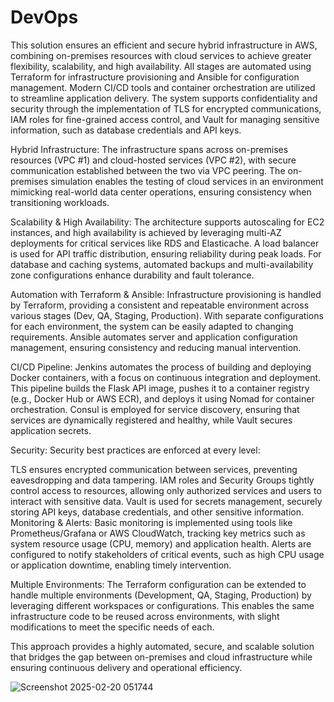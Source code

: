 # DevOps
This solution ensures an efficient and secure hybrid infrastructure in AWS, combining on-premises resources with cloud services to achieve greater flexibility, scalability, and high availability. All stages are automated using Terraform for infrastructure provisioning and Ansible for configuration management. Modern CI/CD tools and container orchestration are utilized to streamline application delivery. The system supports confidentiality and security through the implementation of TLS for encrypted communications, IAM roles for fine-grained access control, and Vault for managing sensitive information, such as database credentials and API keys.

Hybrid Infrastructure: The infrastructure spans across on-premises resources (VPC #1) and cloud-hosted services (VPC #2), with secure communication established between the two via VPC peering. The on-premises simulation enables the testing of cloud services in an environment mimicking real-world data center operations, ensuring consistency when transitioning workloads.

Scalability & High Availability: The architecture supports autoscaling for EC2 instances, and high availability is achieved by leveraging multi-AZ deployments for critical services like RDS and Elasticache. A load balancer is used for API traffic distribution, ensuring reliability during peak loads. For database and caching systems, automated backups and multi-availability zone configurations enhance durability and fault tolerance.

Automation with Terraform & Ansible: Infrastructure provisioning is handled by Terraform, providing a consistent and repeatable environment across various stages (Dev, QA, Staging, Production). With separate configurations for each environment, the system can be easily adapted to changing requirements. Ansible automates server and application configuration management, ensuring consistency and reducing manual intervention.

CI/CD Pipeline: Jenkins automates the process of building and deploying Docker containers, with a focus on continuous integration and deployment. This pipeline builds the Flask API image, pushes it to a container registry (e.g., Docker Hub or AWS ECR), and deploys it using Nomad for container orchestration. Consul is employed for service discovery, ensuring that services are dynamically registered and healthy, while Vault secures application secrets.

Security: Security best practices are enforced at every level:

TLS ensures encrypted communication between services, preventing eavesdropping and data tampering.
IAM roles and Security Groups tightly control access to resources, allowing only authorized services and users to interact with sensitive data.
Vault is used for secrets management, securely storing API keys, database credentials, and other sensitive information.
Monitoring & Alerts: Basic monitoring is implemented using tools like Prometheus/Grafana or AWS CloudWatch, tracking key metrics such as system resource usage (CPU, memory) and application health. Alerts are configured to notify stakeholders of critical events, such as high CPU usage or application downtime, enabling timely intervention.

Multiple Environments: The Terraform configuration can be extended to handle multiple environments (Development, QA, Staging, Production) by leveraging different workspaces or configurations. This enables the same infrastructure code to be reused across environments, with slight modifications to meet the specific needs of each.

This approach provides a highly automated, secure, and scalable solution that bridges the gap between on-premises and cloud infrastructure while ensuring continuous delivery and operational efficiency.


![Screenshot 2025-02-20 051744](https://github.com/user-attachments/assets/640cd943-8dfb-4417-ac6a-589dcd13faca)

